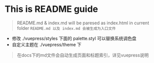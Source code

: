 # This is README guide

> README.md & index.md will be paresed as index.html in current folder
` README.md 以及 index.md 会被生成为入口文件 `

- 修改 ./vuepress/styles 下面的 palette.styl 可以替换系统调色盘
- 自定义主题在 ./vuepress/theme 下

> 在docs下的md文件会自动生成页面和标题索引，详见vuepress说明